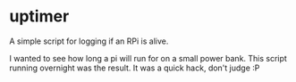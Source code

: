 # uptimer
A simple script for logging if an RPi is alive.

I wanted to see how long a pi will run for on a small power bank. This script running overnight was the result. It was a quick hack, don't judge :P
